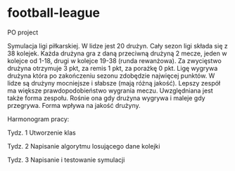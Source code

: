 # football-league
PO project

Symulacja ligi piłkarskiej. W lidze jest 20 drużyn. Cały sezon ligi składa się z 38 kolejek. Każda drużyna gra z daną przeciwną drużyną 2 mecze, jeden w kolejce od 1-18, drugi w kolejce 19-38 (runda rewanżowa). Za zwycięstwo drużyna otrzymuje 3 pkt, za remis 1 pkt, za porażkę 0 pkt. Ligę wygrywa drużyna która po zakończeniu sezonu zdobędzie najwięcej punktów. W lidze są drużyny mocniejsze i słabsze (mają różną jakość). Lepszy zespół ma większe prawdopodobieństwo wygrania meczu. Uwzględniana jest także forma zespołu. Rośnie ona gdy drużyna wygrywa i maleje gdy przegrywa. Forma wpływa na jakość drużyny.  

Harmonogram pracy:

Tydz. 1 Utworzenie klas 

Tydz. 2 Napisanie algorytmu losującego dane kolejki

Tydz. 3 Napisanie i testowanie symulacji
